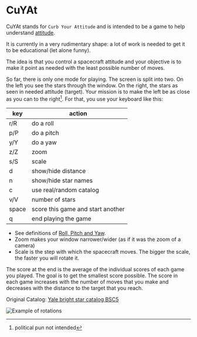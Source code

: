 # CuYAt

CuYAt stands for `Curb Your Attitude` and is intended to be a game to help understand
[attitude](https://en.wikipedia.org/wiki/Spacecraft_attitude_control).

It is currently in a very rudimentary shape: a lot of work is needed to get it
to be educational (let alone funny).

The idea is that you control a spacecraft attitude and your objective is to make
it point as needed with the least possible number of moves.

So far, there is only one mode for playing.
The screen is split into two.
On the left you see the stars through the window.
On the right, the stars as seen in needed attitude (target).
Your mission is to make the left be as close as you can to the right[^1].
For that, you use your keyboard like this:

[^1]: political pun not intended

| **key** | **action**     |
|-----|--------------------|
| r/R | do a roll          |
| p/P | do a pitch         |
| y/Y | do a yaw           |
| z/Z | zoom               |
| s/S | scale              |
| d   | show/hide distance |
| n   | show/hide star names |
| c   | use real/random catalog |
| v/V | number of stars    |
| space | score this game and start another |
| q | end playing the game |

- See definitions of [Roll, Pitch and Yaw](https://en.wikipedia.org/wiki/Aircraft_principal_axes).
- Zoom makes your window narrower/wider (as if it was the zoom of a camera)
- Scale is the step with which the spacecraft moves. The bigger the scale, the faster you will rotate it.

The score at the end is the average of the individual scores of each game you played.
The goal is to get the smallest score possible.
The score in each game increases with the number of moves that you make and
decreases with the distance to the target that you reach.

Original Catalog: [Yale bright star catalog BSC5](http://tdc-www.harvard.edu/catalogs/bsc5.html)


![Example of rotations](https://github.com/user-attachments/assets/6c07b428-93c6-4539-b318-93dcc05fea5c)
